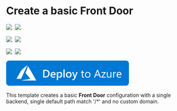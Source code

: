 # Create a basic Front Door

<IMG SRC="https://azurequickstartsservice.blob.core.windows.net/badges/101-front-door-create-basic/PublicLastTestDate.svg" />&nbsp;
<IMG SRC="https://azurequickstartsservice.blob.core.windows.net/badges/101-front-door-create-basic/PublicDeployment.svg" />&nbsp;

<IMG SRC="https://azurequickstartsservice.blob.core.windows.net/badges/101-front-door-create-basic/FairfaxLastTestDate.svg" />&nbsp;
<IMG SRC="https://azurequickstartsservice.blob.core.windows.net/badges/101-front-door-create-basic/FairfaxDeployment.svg" />&nbsp;

<IMG SRC="https://azurequickstartsservice.blob.core.windows.net/badges/101-front-door-create-basic/BestPracticeResult.svg" />&nbsp;
<IMG SRC="https://azurequickstartsservice.blob.core.windows.net/badges/101-front-door-create-basic/CredScanResult.svg" />&nbsp;

<a href="https://portal.azure.com/#create/Microsoft.Template/uri/https%3A%2F%2Fraw.githubusercontent.com%2FAzure%2Fazure-quickstart-templates%2Fmaster%2F101-front-door-create-basic%2Fazuredeploy.json" target="_blank">
    <img src="https://raw.githubusercontent.com/Azure/azure-quickstart-templates/master/1-CONTRIBUTION-GUIDE/images/deploytoazure.svg?sanitize=true"/>
</a>

This template creates a basic **Front Door** configuration with a single backend, single default path match '/*' and no custom domain.

